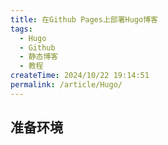 ```yaml
---
title: 在Github Pages上部署Hugo博客
tags:
  - Hugo
  - Github
  - 静态博客
  - 教程
createTime: 2024/10/22 19:14:51
permalink: /article/Hugo/
---
```


## 准备环境
